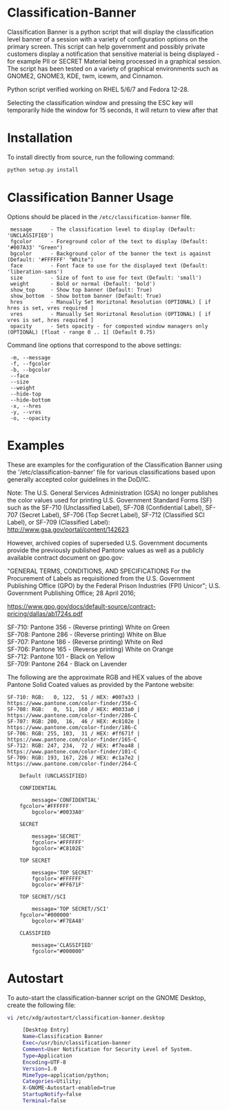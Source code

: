 Classification-Banner
=====================

Classification Banner is a python script that will display the
classification level banner of a session with a variety of
configuration options on the primary screen.  This script can
help government and possibly private customers display a 
notification that sensitive material is being displayed - for 
example PII or SECRET Material being processed in a graphical
session. The script has been tested on a variety of graphical
environments such as GNOME2, GNOME3, KDE, twm, icewm, and Cinnamon.

Python script verified working on RHEL 5/6/7 and Fedora 12-28.

Selecting the classification window and pressing the ESC key
will temporarily hide the window for 15 seconds, it will return
to view after that

Installation
============
To install directly from source, run the following command:
```sh
python setup.py install
```

Classification Banner Usage
===========================

Options should be placed in the `/etc/classification-banner` file.

```
 message      - The classification level to display (Default: 'UNCLASSIFIED')
 fgcolor      - Foreground color of the text to display (Default: '#007A33' "Green")
 bgcolor      - Background color of the banner the text is against (Default: '#FFFFFF' "White")
 face         - Font face to use for the displayed text (Default: 'liberation-sans')
 size         - Size of font to use for text (Default: 'small')
 weight       - Bold or normal (Default: 'bold')
 show_top     - Show top banner (Default: True)
 show_bottom  - Show bottom banner (Default: True)
 hres         - Manually Set Horiztonal Resolution (OPTIONAL) [ if hres is set, vres required ]
 vres         - Manually Set Horiztonal Resolution (OPTIONAL) [ if vres is set, hres required ]
 opacity      - Sets opacity - for composted window managers only (OPTIONAL) [float - range 0 .. 1] (Default 0.75)
```

Command line options that correspond to the above settings:

```
 -m, --message
 -f, --fgcolor
 -b, --bgcolor
 --face
 --size
 --weight
 --hide-top
 --hide-bottom
 -x, --hres
 -y, --vres
 -o, --opacity
```

Examples
========

These are examples for the configuration of the Classification Banner
using the '/etc/classification-banner' file for various classifications
based upon generally accepted color guidelines in the DoD/IC.

Note: The U.S. General Services Administration (GSA) no longer publishes
the color values used for printing U.S. Government Standard Forms (SF)
such as the SF-710 (Unclassified Label), SF-708 (Confidential Label),
SF-707 (Secret Label), SF-706 (Top Secret Label), SF-712 (Classified 
SCI Label), or SF-709 (Classified Label): 
http://www.gsa.gov/portal/content/142623

However, archived copies of superseded U.S. Government documents provide
the previously published Pantone values as well as a publicly available
contract document on gpo.gov:

"GENERAL TERMS, CONDITIONS, AND SPECIFICATIONS For the Procurement of
Labels as requisitioned from the U.S. Government Publishing Office (GPO)
by the Federal Prison Industries (FPI) Unicor"; U.S. Government Publishing
Office; 28 April 2016;

https://www.gpo.gov/docs/default-source/contract-pricing/dallas/ab1724s.pdf

SF-710: Pantone 356 - (Reverse printing) White on Green<br />
SF-708: Pantone 286 - (Reverse printing) White on Blue<br />
SF-707: Pantone 186 - (Reverse printing) White on Red<br />
SF-706: Pantone 165 - (Reverse printing) White on Orange<br />
SF-712: Pantone 101 - Black on Yellow<br />
SF-709: Pantone 264 - Black on Lavender<br />

The following are the approximate RGB and HEX values of the above Pantone
Solid Coated values as provided by the Pantone website:

```
SF-710: RGB:   0, 122,  51 / HEX: #007a33 | https://www.pantone.com/color-finder/356-C
SF-708: RGB:   0,  51, 160 / HEX: #0033a0 | https://www.pantone.com/color-finder/286-C
SF-707: RGB: 200,  16,  46 / HEX: #c8102e | https://www.pantone.com/color-finder/186-C
SF-706: RGB: 255, 103,  31 / HEX: #ff671f | https://www.pantone.com/color-finder/165-C
SF-712: RGB: 247, 234,  72 / HEX: #f7ea48 | https://www.pantone.com/color-finder/101-C
SF-709: RGB: 193, 167, 226 / HEX: #c1a7e2 | https://www.pantone.com/color-finder/264-C

    Default (UNCLASSIFIED)
        
    CONFIDENTIAL
    
        message='CONFIDENTIAL'
	fgcolor='#FFFFFF'
        bgcolor='#0033A0'
    
    SECRET
        
        message='SECRET'
        fgcolor='#FFFFFF'
        bgcolor='#C8102E'
    
    TOP SECRET
        
        message='TOP SECRET'
        fgcolor='#FFFFFF'
        bgcolor='#FF671F'
        
    TOP SECRET//SCI
        
        message='TOP SECRET//SCI'
	fgcolor="#000000'
        bgcolor='#F7EA48'

    CLASSIFIED
    
        message='CLASSIFIED'
        fgcolor="#000000"
```

Autostart
=========

To auto-start the classification-banner script on the GNOME Desktop, 
create the following file:

```sh
vi /etc/xdg/autostart/classification-banner.desktop

     [Desktop Entry]
     Name=Classification Banner
     Exec=/usr/bin/classification-banner
     Comment=User Notification for Security Level of System.
     Type=Application
     Encoding=UTF-8
     Version=1.0
     MimeType=application/python;
     Categories=Utility;
     X-GNOME-Autostart-enabled=true
     StartupNotify=false
     Terminal=false
```
